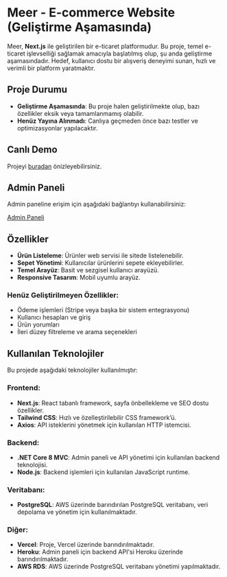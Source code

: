 # Meer - E-commerce Website (Geliştirme Aşamasında)

Meer, **Next.js** ile geliştirilen bir e-ticaret platformudur. Bu proje, temel e-ticaret işlevselliği sağlamak amacıyla başlatılmış olup, şu anda geliştirme aşamasındadır. Hedef, kullanıcı dostu bir alışveriş deneyimi sunan, hızlı ve verimli bir platform yaratmaktır.

## Proje Durumu

- **Geliştirme Aşamasında**: Bu proje halen geliştirilmekte olup, bazı özellikler eksik veya tamamlanmamış olabilir.
- **Henüz Yayına Alınmadı**: Canlıya geçmeden önce bazı testler ve optimizasyonlar yapılacaktır.

## Canlı Demo

Projeyi [buradan](https://meer-mocha.vercel.app/) önizleyebilirsiniz.

## Admin Paneli

Admin paneline erişim için aşağıdaki bağlantıyı kullanabilirsiniz:

[Admin Paneli](https://meer-backend-3189f875378d.herokuapp.com/)

## Özellikler

- **Ürün Listeleme**: Ürünler web servisi ile sitede listelenebilir.
- **Sepet Yönetimi**: Kullanıcılar ürünlerini sepete ekleyebilirler.
- **Temel Arayüz**: Basit ve sezgisel kullanıcı arayüzü.
- **Responsive Tasarım**: Mobil uyumlu arayüz.

### Henüz Geliştirilmeyen Özellikler:
- Ödeme işlemleri (Stripe veya başka bir sistem entegrasyonu)
- Kullanıcı hesapları ve giriş
- Ürün yorumları
- İleri düzey filtreleme ve arama seçenekleri

## Kullanılan Teknolojiler

Bu projede aşağıdaki teknolojiler kullanılmıştır:

### Frontend:
- **Next.js**: React tabanlı framework, sayfa önbellekleme ve SEO dostu özellikler.
- **Tailwind CSS**: Hızlı ve özelleştirilebilir CSS framework’ü.
- **Axios**: API isteklerini yönetmek için kullanılan HTTP istemcisi.

### Backend:
- **.NET Core 8 MVC**: Admin paneli ve API yönetimi için kullanılan backend teknolojisi.
- **Node.js**: Backend işlemleri için kullanılan JavaScript runtime.

### Veritabanı:
- **PostgreSQL**: AWS üzerinde barındırılan PostgreSQL veritabanı, veri depolama ve yönetim için kullanılmaktadır.

### Diğer:
- **Vercel**: Proje, Vercel üzerinde barındırılmaktadır.
- **Heroku**: Admin paneli için backend API'si Heroku üzerinde barındırılmaktadır.
- **AWS RDS**: AWS üzerinde PostgreSQL veritabanı yönetimi yapılmaktadır.
